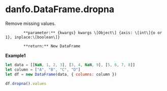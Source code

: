 # danfo.DataFrame.dropna

Remove missing values.

            **parameter:** {kwargs} kwargs \[Object\] {axis: \[int\]{o or 1}, inplace:\[boolean\]}

            **return:** New DataFrame 

**Example1**

```javascript
let data = [[NaN, 1, 2, 3], [3, 4, NaN, 9], [5, 6, 7, 8]]
let column = ["A", "B", "C", "D"]
let df = new DataFrame(data, { columns: column })

df.dropna().values
```

